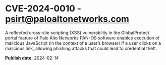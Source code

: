 # CVE-2024-0010 - psirt@paloaltonetworks.com

A reflected cross-site scripting (XSS) vulnerability in the GlobalProtect portal feature of Palo Alto Networks PAN-OS software enables execution of malicious JavaScript (in the context of a user’s browser) if a user clicks on a malicious link, allowing phishing attacks that could lead to credential theft.

**Publish date:** 2024-02-14
